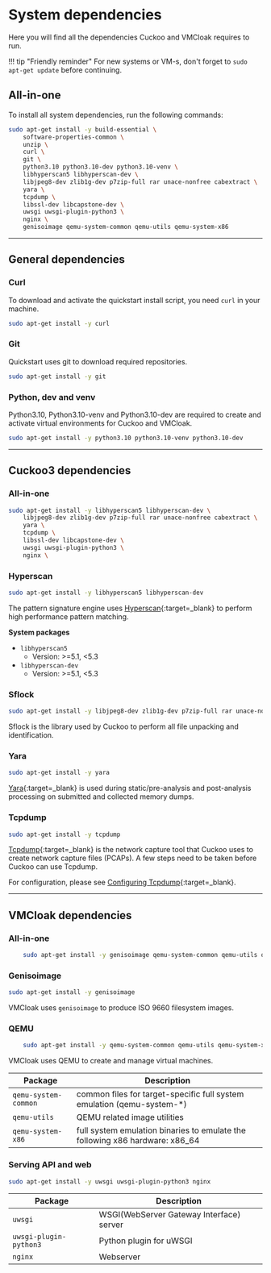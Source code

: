 # System dependencies

Here you will find all the dependencies Cuckoo and VMCloak requires to run.  

!!! tip "Friendly reminder"
    For new systems or VM-s, don't forget to `sudo apt-get update` before 
    continuing.

## All-in-one

To install all system dependencies, run the following commands:
```bash
sudo apt-get install -y build-essential \
    software-properties-common \
    unzip \
    curl \
    git \
    python3.10 python3.10-dev python3.10-venv \
    libhyperscan5 libhyperscan-dev \
    libjpeg8-dev zlib1g-dev p7zip-full rar unace-nonfree cabextract \
    yara \
    tcpdump \
    libssl-dev libcapstone-dev \
    uwsgi uwsgi-plugin-python3 \
    nginx \
    genisoimage qemu-system-common qemu-utils qemu-system-x86
```

---

## General dependencies

### Curl
To download and activate the quickstart install script, you need `curl` in your
machine.  

```bash
sudo apt-get install -y curl
```

### Git
Quickstart uses git to download required repositories.

```bash
sudo apt-get install -y git
```

### Python, dev and venv

Python3.10, Python3.10-venv and Python3.10-dev are required to create and activate virtual environments for
Cuckoo and VMCloak.

```bash
sudo apt-get install -y python3.10 python3.10-venv python3.10-dev
```

---

## Cuckoo3 dependencies
### All-in-one
```bash
sudo apt-get install -y libhyperscan5 libhyperscan-dev \
    libjpeg8-dev zlib1g-dev p7zip-full rar unace-nonfree cabextract \
    yara \
    tcpdump \
    libssl-dev libcapstone-dev \
    uwsgi uwsgi-plugin-python3 \
    nginx \
```

### Hyperscan
```bash
sudo apt-get install -y libhyperscan5 libhyperscan-dev
```

The pattern signature engine uses [Hyperscan](https://www.hyperscan.io/about/){:target=_blank} to perform high performance pattern matching.

**System packages**

- `libhyperscan5`
    - Version: >=5.1, <5.3
- `libhyperscan-dev`
    - Version: >=5.1, <5.3

### Sflock
```bash
sudo apt-get install -y libjpeg8-dev zlib1g-dev p7zip-full rar unace-nonfree cabextract
```

Sflock is the library used by Cuckoo to perform all file unpacking and identification. 

### Yara
```bash
sudo apt-get install -y yara
```

[Yara](https://virustotal.github.io/yara/){:target=_blank} is used during static/pre-analysis and post-analysis processing on submitted and collected memory dumps.

### Tcpdump
```bash
sudo apt-get install -y tcpdump
```

[Tcpdump](https://www.tcpdump.org/){:target=_blank} is the network capture tool that Cuckoo uses to create network capture files (PCAPs). A few steps need to be taken before Cuckoo can use Tcpdump. 

For configuration, please see [Configuring Tcpdump](../configuring/system.md#tcpdump){:target=_blank}.

---

## VMCloak dependencies
### All-in-one
```bash
    sudo apt-get install -y genisoimage qemu-system-common qemu-utils qemu-system-x86
```

### Genisoimage
```bash
sudo apt-get install -y genisoimage
```

VMCloak uses `genisoimage` to produce ISO 9660 filesystem images.

### QEMU
```bash
    sudo apt-get install -y qemu-system-common qemu-utils qemu-system-x86
```
VMCloak uses QEMU to create and manage virtual machines.

| Package |  Description |
|---|---|
|`qemu-system-common`|common files for target-specific full system emulation (qemu-system-*)|
|`qemu-utils`|QEMU related image utilities|
|`qemu-system-x86`|full system emulation binaries to emulate the following x86 hardware: x86_64|

### Serving API and web
```bash 
sudo apt-get install -y uwsgi uwsgi-plugin-python3 nginx
```

| Package |  Description |
|---|---|
|`uwsgi`|WSGI(WebServer Gateway Interface) server|
|`uwsgi-plugin-python3`|Python plugin for uWSGI|
|`nginx`|Webserver|

